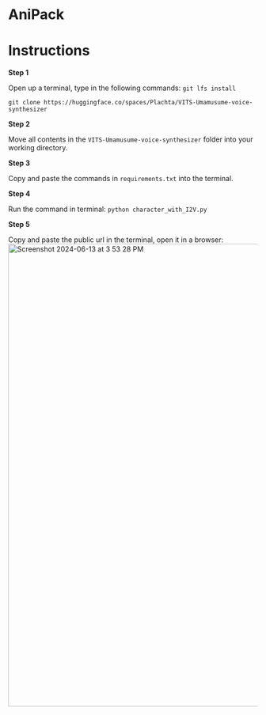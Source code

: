 # AniPack
# Instructions
<b>Step 1</b>

Open up a terminal, type in the following commands:
```git lfs install```

```git clone https://huggingface.co/spaces/Plachta/VITS-Umamusume-voice-synthesizer```

<b>Step 2</b>

Move all contents in the ```VITS-Umamusume-voice-synthesizer``` folder into your working directory.

<b>Step 3</b>

Copy and paste the commands in ```requirements.txt``` into the terminal.

<b>Step 4</b>

Run the command in terminal: ```python character_with_I2V.py```

<b>Step 5</b>

Copy and paste the public url in the terminal, open it in a browser: <img width="936" alt="Screenshot 2024-06-13 at 3 53 28 PM" src="https://github.com/ShellCodingGH/AniPack/assets/49096303/74696d0f-0d7d-4302-8ebc-5e0789c26ddf">
